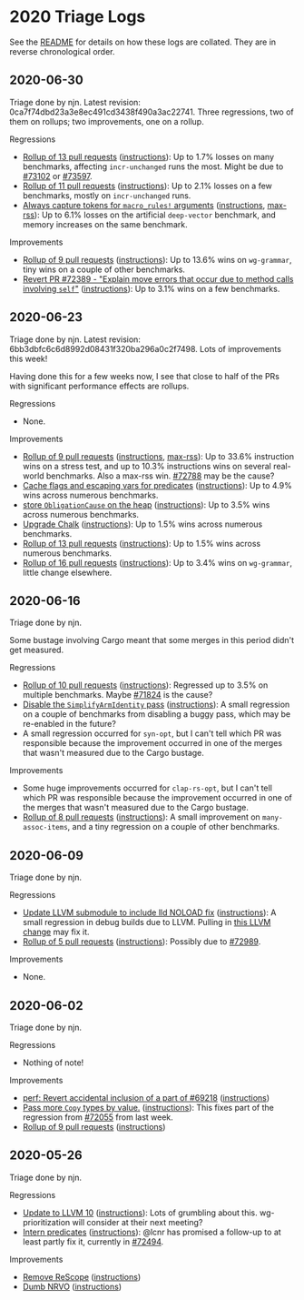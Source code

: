 # 2020 Triage Logs

See the [README](README.md) for details on how these logs are collated. They
are in reverse chronological order.

## 2020-06-30

Triage done by njn. Latest revision: 0ca7f74dbd23a3e8ec491cd3438f490a3ac22741.
Three regressions, two of them on rollups; two improvements, one on a rollup.

Regressions
- [Rollup of 13 pull requests](https://github.com/rust-lang/rust/pull/73756)
  ([instructions](https://perf.rust-lang.org/compare.html?start=14e65d5e95da0f7e4f9127cf1598fa46f33972e8&end=9672b5e95c520774cc17bffc7031c80a1bcf4b4c&stat=instructions:u)):
  Up to 1.7% losses on many benchmarks, affecting `incr-unchanged` runs the
  most. Might be due to [#73102](https://github.com/rust-lang/rust/pull/73102)
  or [#73597](https://github.com/rust-lang/rust/pull/73597).
- [Rollup of 11 pull requests](https://github.com/rust-lang/rust/pull/73669)
  ([instructions](https://github.com/rust-lang/rust/compare/ff5b446d2fdbd898bc97a751f2f72858de185cf1...0c04344d86f9598f20d9ec86fe87ea2a5d6ff8e6)):
  Up to 2.1% losses on a few benchmarks, mostly on `incr-unchanged` runs.
- [Always capture tokens for `macro_rules!` arguments](https://github.com/rust-lang/rust/pull/73293)
  ([instructions](https://github.com/rust-lang/rust/compare/0c04344d86f9598f20d9ec86fe87ea2a5d6ff8e6...3c90ae8404b6b83bc3cba35840ddf7edd500cc86), [max-rss](https://perf.rust-lang.org/compare.html?start=0c04344d86f9598f20d9ec86fe87ea2a5d6ff8e6&end=3c90ae8404b6b83bc3cba35840ddf7edd500cc86&stat=max-rss)):
  Up to 6.1% losses on the artificial `deep-vector` benchmark, and memory
  increases on the same benchmark.

Improvements
- [Rollup of 9 pull requests](https://github.com/rust-lang/rust/pull/73643)
  ([instructions](https://github.com/rust-lang/rust/compare/3b1c08c68ccc2c222f84384c836b5e167e2bc241...1557fb031b272b4c5bfcc7de5df7eddc7b36a584)):
  Up to 13.6% wins on `wg-grammar`, tiny wins on a couple of other benchmarks.
- [Revert PR #72389 - "Explain move errors that occur due to method calls involving `self`"](https://github.com/rust-lang/rust/pull/73594)
  ([instructions](https://github.com/rust-lang/rust/compare/6bb3dbfc6c6d8992d08431f320ba296a0c2f7498...cbf356a1a5677b1c073f09ba833d8247c7ed01aa)):
  Up to 3.1% wins on a few benchmarks.

## 2020-06-23

Triage done by njn. Latest revision: 6bb3dbfc6c6d8992d08431f320ba296a0c2f7498.
Lots of improvements this week!

Having done this for a few weeks now, I see that close to half of the PRs with
significant performance effects are rollups.

Regressions
- None.

Improvements
- [Rollup of 9 pull requests](https://github.com/rust-lang/rust/pull/73563)
  ([instructions](https://perf.rust-lang.org/compare.html?start=f455e46eae1a227d735091091144601b467e1565&end=7058471adec80a2a1e6092443e08546768c9c894&stat=instructions:u), [max-rss](https://perf.rust-lang.org/compare.html?start=f455e46eae1a227d735091091144601b467e1565&end=7058471adec80a2a1e6092443e08546768c9c894&stat=max-rss)):
  Up to 33.6% instruction wins on a stress test, and up to 10.3% instructions
  wins on several real-world benchmarks. Also a max-rss win.
  [#72788](https://github.com/rust-lang/rust/pull/72788) may be the cause?
- [Cache flags and escaping vars for predicates](https://github.com/rust-lang/rust/pull/73180)
  ([instructions](https://perf.rust-lang.org/compare.html?start=a8cf3991177f30694200002cd9479ffbbe6d9a1a&end=1a4e2b6f9c75a0e21722c88a0e3b610d6ffc3ae3&stat=instructions:u)):
  Up to 4.9% wins across numerous benchmarks.
- [store `ObligationCause` on the heap](https://github.com/rust-lang/rust/pull/72962)
  ([instructions](https://perf.rust-lang.org/compare.html?start=f315c35a77e40bd11ce81fedc0556be0f410bbf4&end=c8a9c340de32cb70c8bad8af1a4474f805c5a969&stat=instructions:u)):
  Up to 3.5% wins across numerous benchmarks.
- [Upgrade Chalk](https://github.com/rust-lang/rust/pull/72936)
  ([instructions](https://perf.rust-lang.org/compare.html?start=349f6bfb11d73ebb6a272f9a3d00883484f8218c&end=a8cf3991177f30694200002cd9479ffbbe6d9a1a&stat=instructions:u)):
  Up to 1.5% wins across numerous benchmarks.
- [Rollup of 13 pull requests](https://github.com/rust-lang/rust/pull/73511)
  ([instructions](https://perf.rust-lang.org/compare.html?start=2d8bd9b74dc0cf06d881bac645698ccbcf9d9c5e&end=34c5cd9a64d8537236626c4ccbed39a924cd38e2&stat=instructions:u)):
  Up to 1.5% wins across numerous benchmarks.
- [Rollup of 16 pull requests](https://github.com/rust-lang/rust/pull/73528)
  ([instructions](https://perf.rust-lang.org/compare.html?start=34c5cd9a64d8537236626c4ccbed39a924cd38e2&end=033013cab3a861224fd55f494c8be1cb0349eb49&stat=instructions:u)):
  Up to 3.4% wins on `wg-grammar`, little change elsewhere.

## 2020-06-16

Triage done by njn.

Some bustage involving Cargo meant that some merges in this period didn't get
measured.

Regressions
- [Rollup of 10 pull requests](https://github.com/rust-lang/rust/pull/73367)
  ([instructions](https://perf.rust-lang.org/compare.html?start=ce6d3a73b514e9649e57cee812ad129bb2112016&end=d4ecf31efc2309fb6df8c2a8af9aaf8176ab1c8d&stat=instructions:u)):
  Regressed up to 3.5% on multiple benchmarks. Maybe
  [#71824](https://github.com/rust-lang/rust/pull/71824) is the cause?
- [Disable the `SimplifyArmIdentity` pass](https://github.com/rust-lang/rust/pull/73262)
  ([instructions](https://perf.rust-lang.org/compare.html?start=7c78a5f97de07a185eebae5a5de436c80d8ba9d4&end=f4fbb93113aa4f0a0cd08e74afb35381bbfbc7f0&stat=instructions:u)):
  A small regression on a couple of benchmarks from disabling a buggy pass,
  which may be re-enabled in the future?
- A small regression occurred for `syn-opt`, but I can't tell which PR was
  responsible because the improvement occurred in one of the merges that wasn't
  measured due to the Cargo bustage.

Improvements
- Some huge improvements occurred for `clap-rs-opt`, but I can't tell which PR
  was responsible because the improvement occurred in one of the merges that
  wasn't measured due to the Cargo bustage.
- [Rollup of 8 pull requests](https://github.com/rust-lang/rust/pull/73316)
  ([instructions](https://perf.rust-lang.org/compare.html?start=1fb612bd15bb3ef098fd24c20d0727de573b4410&end=06e47688bf15d0215edbe05b21603062f6d2eb5d&stat=instructions:u)):
  A small improvement on `many-assoc-items`, and a tiny regression on a couple
  of other benchmarks.

## 2020-06-09

Triage done by njn.

Regressions
- [Update LLVM submodule to include lld NOLOAD fix](https://github.com/rust-lang/rust/pull/73072)
  ([instructions](https://perf.rust-lang.org/compare.html?start=450abe80f193ccefbfcd48214d70520f2d507f0e&end=a2fc33e0c87a258542cd12d6ffae52c43aa3785a&stat=instructions:u)):
  A small regression in debug builds due to LLVM. Pulling in [this LLVM
  change](https://reviews.llvm.org/D80964) may fix it.
- [Rollup of 5 pull requests](https://github.com/rust-lang/rust/pull/73081)
  ([instructions](https://perf.rust-lang.org/compare.html?start=9c1857fad849ad56d38327b9bc11377a0bdbb4cf&end=450abe80f193ccefbfcd48214d70520f2d507f0e&stat=instructions:u)):
  Possibly due to [#72989](https://github.com/rust-lang/rust/pull/72989).

Improvements
- None.

## 2020-06-02

Triage done by njn.

Regressions
- Nothing of note!

Improvements
- [perf: Revert accidental inclusion of a part of #69218](https://github.com/rust-lang/rust/pull/71996)
  ([instructions](https://perf.rust-lang.org/compare.html?start=2873165725c15e96dae521a412065c144d9c7a25&end=664fcd3f046e2a6824602da0fad81e3e2bb0d409&stat=instructions:u))
- [Pass more `Copy` types by value.](https://github.com/rust-lang/rust/pull/72494)
  ([instructions](https://perf.rust-lang.org/compare.html?start=664fcd3f046e2a6824602da0fad81e3e2bb0d409&end=45127211566c53bac386b66909a830649182ab7a&stat=instructions:u)):
  This fixes part of the regression from
  [#72055](https://github.com/rust-lang/rust/pull/72055) from last week.
- [Rollup of 9 pull requests](https://github.com/rust-lang/rust/pull/72778)
  ([instructions](https://perf.rust-lang.org/compare.html?start=91fb72a8a9f53de2bcc5638c1358fcb552dba8ce&end=74e80468347471779be6060d8d7d6d04e98e467f&stat=instructions:u))

## 2020-05-26

Triage done by njn.

Regressions
- [Update to LLVM 10](https://github.com/rust-lang/rust/pull/67759)
  ([instructions](https://perf.rust-lang.org/compare.html?start=0aa6751c19d3ba80df5b0b02c00bf44e13c97e80&end=82911b3bba76e73afe2881b732fe6b0edb35d5d3&stat=instructions:u)):
  Lots of grumbling about this. wg-prioritization will consider at their next meeting?
- [Intern predicates](https://github.com/rust-lang/rust/pull/72055)
  ([instructions](https://perf.rust-lang.org/compare.html?start=9310e3bd4f425f84fc27878ebf2bda1f30935a63&end=d9417b385145af1cabd0be8a95c65075d2fc30ff&stat=instructions:u)):
  @lcnr has promised a follow-up to at least partly fix it, currently in
  [#72494](https://github.com/rust-lang/rust/pull/72494).

Improvements
- [Remove ReScope](https://github.com/rust-lang/rust/pull/72362)
  ([instructions](https://perf.rust-lang.org/compare.html?start=3137f8e2d141d7d7c65040a718a9193f50e1282e&end=52b605c8cb2f730e607de0777a694cd1b9bb3e15&stat=instructions:u))
- [Dumb NRVO](https://github.com/rust-lang/rust/pull/72205)
  ([instructions](https://perf.rust-lang.org/compare.html?start=963bf528292d8f97104515e32908e30c2467b6a8&end=7f79e98c0356642db62e5113327e436c951e843d&stat=instructions:u))


